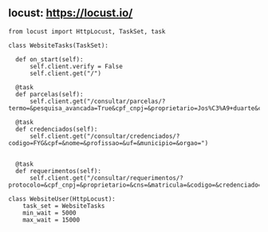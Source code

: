 ## locust: https://locust.io/

    from locust import HttpLocust, TaskSet, task

    class WebsiteTasks(TaskSet):

      def on_start(self):
          self.client.verify = False
          self.client.get("/")
    
      @task
      def parcelas(self):
          self.client.get("/consultar/parcelas/?termo=&pesquisa_avancada=True&cpf_cnpj=&proprietario=Jos%C3%A9+duarte&cns=&matricula=&codigo=&protocolo=&credenciado=&vertice=&sncr=")

      @task
      def credenciados(self):
          self.client.get("/consultar/credenciados/?codigo=FYG&cpf=&nome=&profissao=&uf=&municipio=&orgao=")
        
        
      @task
      def requerimentos(self):
          self.client.get("/consultar/requerimentos/?protocolo=&cpf_cnpj=&proprietario=&cns=&matricula=&codigo=&credenciado=AFA&vertice=&sncr=&numero_processo=")

    class WebsiteUser(HttpLocust):
        task_set = WebsiteTasks
        min_wait = 5000
        max_wait = 15000
